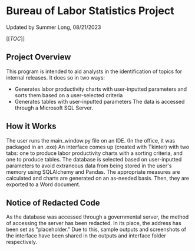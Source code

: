# Bureau of Labor Statistics Project
Updated by Summer Long, 08/21/2023

[[_TOC_]]

## Project Overview
This program is intended to aid analysts in the identification of topics for internal releases. It does so in two ways:
- Generates labor productivity charts with user-inputted parameters and sorts them based on a user-selected criteria
- Generates tables with user-inputted parameters
The data is accessed through a Microsoft SQL Server. 
 
## How it Works
The user runs the main_window.py file on an IDE. (In the office, it was packaged in an .exe)
An interface comes up (created with Tkinter) with two tabs: one to produce labor productivity charts with a sorting criteria, and one to produce tables. 
The database is selected based on user-inputted parameters to avoid extraneous data from being stored in the user's memory using SQLAlchemy and Pandas.
The appropriate measures are calculated and charts are generated on an as-needed basis. Then, they are exported to a Word document.

## Notice of Redacted Code
As the database was accessed through a governmental server, the method of accessing the server has been redacted. In its place, the address has been set as "placeholder."
Due to this, sample outputs and screenshots of the interface have been shared in the outputs and interface folder respectively.  